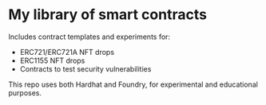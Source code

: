 # My library of smart contracts

Includes contract templates and experiments for:

-   ERC721/ERC721A NFT drops
-   ERC1155 NFT drops
-   Contracts to test security vulnerabilities

This repo uses both Hardhat and Foundry, for experimental and educational purposes.
